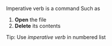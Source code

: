 Imperative verb is a command
Such as
1. **Open** the file
2. **Delete** its contents


Tip: Use *imperative verb* in numbered list